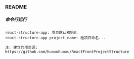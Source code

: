 ### README

##### 命令行运行

    react-structure-app: 项目默认初始化
    react-structure-app project_name: 给项目命名... 

    注: 建立的项目源: https://github.com/huoxuhuoxu/ReactFrontProjectStructure



